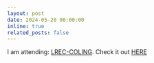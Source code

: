 ```yaml
---
layout: post
date: 2024-05-20 00:00:00
inline: true
related_posts: false
---
```


I am attending: [LREC-COLING](https://lrec-coling-2024.org/). Check it out [HERE](/blog/2024/lrec/)
